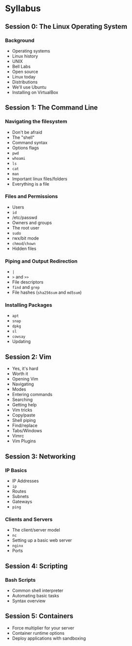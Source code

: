 # Syllabus

## Session 0: The Linux Operating System

### Background

* Operating systems
* Linux history
* UNIX
* Bell Labs
* Open source
* Linux today
* Distributions
* We'll use Ubuntu
* Installing on VirtualBox

## Session 1: The Command Line

### Navigating the filesystem

* Don't be afraid
* The "shell"
* Command syntax
* Options flags
* `pwd`
* `whoami`
* `ls`
* `cat`
* `man`
* Important linux files/folders
* Everything is a file

### Files and Permissions

* Users
* `id`
* /etc/passwd
* Owners and groups
* The root user
* `sudo`
* rwx/bit mode
* `chmod`/`chown`
* Hidden files

### Piping and Output Redirection

* `|`
* `>` and `>>`
* File descriptors
* `find` and `grep`
* File hashes (`sha256sum` and `md5sum`)

### Installing Packages

* `apt`
* `snap`
* `dpkg`
* `sl`
* `cowsay`
* Updating

## Session 2: Vim

* Yes, it's hard
* Worth it
* Opening Vim
* Navigating
* Modes
* Entering commands
* Searching
* Getting help
* Vim tricks
* Copy/paste
* Shell piping
* Find/replace
* Tabs/Windows
* Vimrc
* Vim Plugins

## Session 3: Networking

### IP Basics

* IP Addresses
* `ip`
* Routes
* Subnets
* Gateways
* `ping`

### Clients and Servers

* The client/server model
* `nc`
* Setting up a basic web server
* `nginx`
* Ports

## Session 4: Scripting

### Bash Scripts

* Common shell interpreter
* Automating basic tasks
* Syntax overview

## Session 5: Containers

* Force multiplier for your server
* Container runtime options
* Deploy applications with sandboxing
